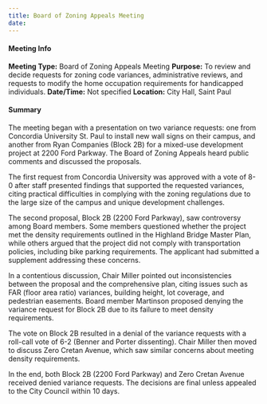 ```yaml
---
title: Board of Zoning Appeals Meeting
date: 
---
```

#### Meeting Info
**Meeting Type:** Board of Zoning Appeals Meeting
**Purpose:** To review and decide requests for zoning code variances, administrative reviews, and requests to modify the home occupation requirements for handicapped individuals.
**Date/Time:** Not specified
**Location:** City Hall, Saint Paul

#### Summary
The meeting began with a presentation on two variance requests: one from Concordia University St. Paul to install new wall signs on their campus, and another from Ryan Companies (Block 2B) for a mixed-use development project at 2200 Ford Parkway. The Board of Zoning Appeals heard public comments and discussed the proposals.

The first request from Concordia University was approved with a vote of 8-0 after staff presented findings that supported the requested variances, citing practical difficulties in complying with the zoning regulations due to the large size of the campus and unique development challenges.

The second proposal, Block 2B (2200 Ford Parkway), saw controversy among Board members. Some members questioned whether the project met the density requirements outlined in the Highland Bridge Master Plan, while others argued that the project did not comply with transportation policies, including bike parking requirements. The applicant had submitted a supplement addressing these concerns.

In a contentious discussion, Chair Miller pointed out inconsistencies between the proposal and the comprehensive plan, citing issues such as FAR (floor area ratio) variances, building height, lot coverage, and pedestrian easements. Board member Martinson proposed denying the variance request for Block 2B due to its failure to meet density requirements.

The vote on Block 2B resulted in a denial of the variance requests with a roll-call vote of 6-2 (Benner and Porter dissenting). Chair Miller then moved to discuss Zero Cretan Avenue, which saw similar concerns about meeting density requirements.

In the end, both Block 2B (2200 Ford Parkway) and Zero Cretan Avenue received denied variance requests. The decisions are final unless appealed to the City Council within 10 days.

